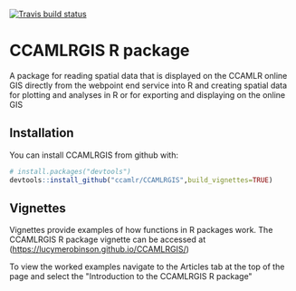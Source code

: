 
[![Travis build status](https://travis-ci.org/ccamlr/CCAMLRGIS.svg?branch=master)](https://travis-ci.org/ccamlr/CCAMLRGIS)

<!-- README.md is generated from README.Rmd. Please edit that file -->
CCAMLRGIS R package
===================

A package for reading spatial data that is displayed on the CCAMLR online GIS directly from the webpoint end service into R and creating spatial data for plotting and analyses in R or for exporting and displaying on the online GIS

Installation
------------

You can install CCAMLRGIS from github with:

``` r
# install.packages("devtools")
devtools::install_github("ccamlr/CCAMLRGIS",build_vignettes=TRUE)
```

Vignettes
---------

Vignettes provide examples of how functions in R packages work. The CCAMLRGIS R package vignette can be accessed at (<https://lucymerobinson.github.io/CCAMLRGIS/>)

To view the worked examples navigate to the Articles tab at the top of the page and select the "Introduction to the CCAMLRGIS R package"

